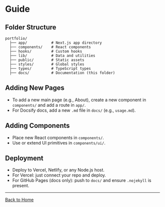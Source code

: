 # Guide

## Folder Structure

```
portfolio/
  ├── app/           # Next.js app directory
  ├── components/    # React components
  ├── hooks/         # Custom hooks
  ├── lib/           # Data and utilities
  ├── public/        # Static assets
  ├── styles/        # Global styles
  ├── types/         # TypeScript types
  ├── docs/          # Documentation (this folder)
```

## Adding New Pages
- To add a new main page (e.g., About), create a new component in `components/` and add a route in `app/`.
- For Docsify docs, add a new `.md` file in `docs/` (e.g., `usage.md`).

## Adding Components
- Place new React components in `components/`.
- Use or extend UI primitives in `components/ui/`.

## Deployment
- Deploy to Vercel, Netlify, or any Node.js host.
- For Vercel: just connect your repo and deploy.
- For GitHub Pages (docs only): push to `docs/` and ensure `.nojekyll` is present.

---

[Back to Home](README.md) 